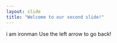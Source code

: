 ```yaml
---
layout: slide
title: "Welcome to our second slide!"
---
```

i am ironman
Use the left arrow to go back!
